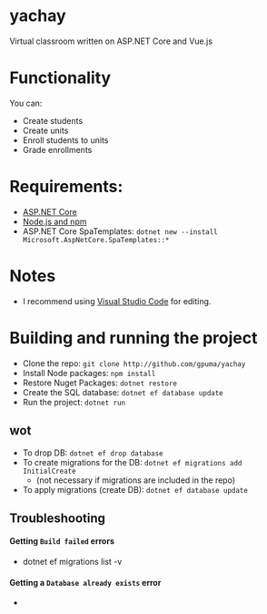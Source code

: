 # yachay
Virtual classroom written on ASP.NET Core and Vue.js

# Functionality
You can:
- Create students
- Create units
- Enroll students to units
- Grade enrollments

# Requirements:
- [ASP.NET Core](https://www.microsoft.com/net/learn/get-started/)
- [Node.js and npm](https://www.npmjs.com/get-npm)
- ASP.NET Core SpaTemplates: `dotnet new --install Microsoft.AspNetCore.SpaTemplates::*
`

# Notes
- I recommend using [Visual Studio Code](https://code.visualstudio.com/) for editing.

# Building and running the project
- Clone the repo: `git clone http://github.com/gpuma/yachay`
- Install Node packages: `npm install`
- Restore Nuget Packages: `dotnet restore`
- Create the SQL database: `dotnet ef database update`
- Run the project: `dotnet run`

## wot


- To drop DB: `dotnet ef drop database`
- To create migrations for the DB: `dotnet ef migrations add InitialCreate`
  - (not necessary if migrations are included in the repo)
- To apply migrations (create DB): `dotnet ef database update`

## Troubleshooting
#### Getting `Build failed` errors
- dotnet ef migrations list -v
#### Getting a `Database already exists` error
-

